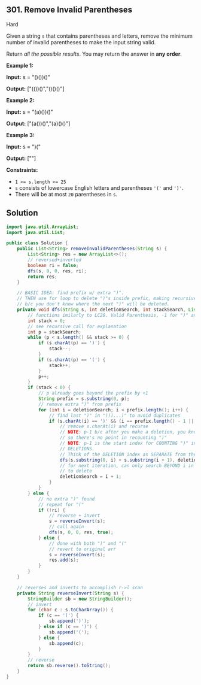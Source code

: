 ## 301\. Remove Invalid Parentheses

Hard

Given a string `s` that contains parentheses and letters, remove the minimum number of invalid parentheses to make the input string valid.

Return _all the possible results_. You may return the answer in **any order**.

**Example 1:**

**Input:** s = "()())()"

**Output:** ["(())()","()()()"] 

**Example 2:**

**Input:** s = "(a)())()"

**Output:** ["(a())()","(a)()()"] 

**Example 3:**

**Input:** s = ")("

**Output:** [""] 

**Constraints:**

*   `1 <= s.length <= 25`
*   `s` consists of lowercase English letters and parentheses `'('` and `')'`.
*   There will be at most `20` parentheses in `s`.

## Solution

```java
import java.util.ArrayList;
import java.util.List;

public class Solution {
    public List<String> removeInvalidParentheses(String s) {
        List<String> res = new ArrayList<>();
        // reversed+inverted
        boolean ri = false;
        dfs(s, 0, 0, res, ri);
        return res;
    }

    // BASIC IDEA: find prefix w/ extra ")".
    // THEN use for loop to delete ")"s inside prefix, making recursive calls on the ENTIRE STRING
    // b/c you don't know where the next ")" will be deleted.
    private void dfs(String s, int deletionSearch, int stackSearch, List<String> res, boolean ri) {
        // functions imilarly to LC20. Valid Parenthesis, -1 for ")" and +1 for "("
        int stack = 0;
        // see recursive call for explanation
        int p = stackSearch;
        while (p < s.length() && stack >= 0) {
            if (s.charAt(p) == ')') {
                stack--;
            }
            if (s.charAt(p) == '(') {
                stack++;
            }
            p++;
        }
        if (stack < 0) {
            // p already goes beyond the prefix by +1
            String prefix = s.substring(0, p);
            // remove extra ")" from prefix
            for (int i = deletionSearch; i < prefix.length(); i++) {
                // find last ")" in ")))...)" to avoid duplicates
                if (s.charAt(i) == ')' && (i == prefix.length() - 1 || s.charAt(i + 1) != ')')) {
                    // remove s.charAt(i) and recurse
                    // NOTE: p-1 b/c after you make a deletion, you know that the prefix is valid,
                    // so there's no point in recounting ")"
                    // NOTE: p-1 is the start index for COUNTING ")" in the recursive call, not for
                    // DELETIONS.
                    // Think of the DELETION index as SEPARATE from the COUNTING/STACK index.
                    dfs(s.substring(0, i) + s.substring(i + 1), deletionSearch, p - 1, res, ri);
                    // for next iteration, can only search BEYOND i in recursive calls for the ")"
                    // to delete
                    deletionSearch = i + 1;
                }
            }
        } else {
            // no extra ")" found
            // repeat for "("
            if (!ri) {
                // reverse + invert
                s = reverseInvert(s);
                // call again
                dfs(s, 0, 0, res, true);
            } else {
                // done with both ")" and "("
                // revert to original arr
                s = reverseInvert(s);
                res.add(s);
            }
        }
    }

    // reverses and inverts to accomplish r->l scan
    private String reverseInvert(String s) {
        StringBuilder sb = new StringBuilder();
        // invert
        for (char c : s.toCharArray()) {
            if (c == '(') {
                sb.append(')');
            } else if (c == ')') {
                sb.append('(');
            } else {
                sb.append(c);
            }
        }
        // reverse
        return sb.reverse().toString();
    }
}
```